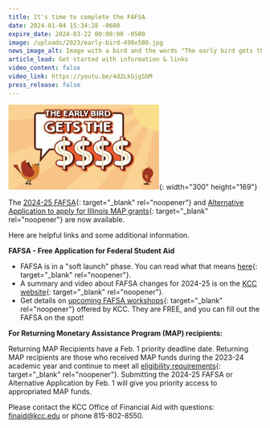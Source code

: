 ```yaml
---
title: It's time to complete the FAFSA
date: 2024-01-04 15:34:28 -0600
expire_date: 2024-03-22 00:00:00 -0500
image: /uploads/2023/early-bird-498x580.jpg
news_image_alt: Image with a bird and the words "The early bird gets the $$$"
article_lead: Get started with information & links
video_content: false
video_link: https://youtu.be/4d2LkGjg5bM
press_release: false
---
```

![](/uploads/2023/fafsa-early-bird300x169.jpg){: width="300" height="169"}

The [2024-25 FAFSA](https://studentaid.gov/h/apply-for-aid/fafsa){: target="_blank" rel="noopener"} and [Alternative Application to apply for Illinois MAP grants](https://studentportal.isac.org/en/alternativeapp){: target="_blank" rel="noopener"} are now available.

Here are helpful links and some additional information.&nbsp;

**FAFSA - Free Application for Federal Student Aid**

* FAFSA is in a "soft launch" phase. You can read what that means [here](https://fsapartners.ed.gov/knowledge-center/library/electronic-announcements/2023-12-15/2024-25-fafsa-soft-launch-details-and-timelines-updated-jan-4-2024){: target="_blank" rel="noopener"}.&nbsp;
* A summary and video about FAFSA changes for 2024-25 is on the [KCC website](https://www.kcc.edu/tuition-and-aid/financial-aid/?utm_medium=newsroom&amp;utm_campaign=available-fafsa-24-25){: target="_blank" rel="noopener"}.&nbsp;
* Get details on [upcoming FAFSA workshops](https://www.kcc.edu/tuition-and-aid/financial-aid/?utm_medium=newsroom&amp;utm_campaign=available-fafsa-24-25#financial-aid-workshops){: target="_blank" rel="noopener"} offered by KCC. They are FREE, and you can fill out the FAFSA on the spot!&nbsp;

**For Returning Monetary Assistance Program (MAP) recipients:**

Returning MAP Recipients have a Feb. 1 priority deadline date. Returning MAP recipients are those who received MAP funds during the 2023-24 academic year and continue to meet all [eligibility requirements](https://www.isac.org/isac-gift-assistance-programs/map/map-eligibility-requirements/index.html){: target="_blank" rel="noopener"}. Submitting the 2024-25 FAFSA or Alternative Application by Feb. 1 will give you priority access to appropriated MAP funds.

Please contact the KCC Office of Financial Aid with questions: finaid@kcc.edu or phone 815-802-8550.